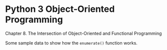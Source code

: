 # Python 3 Object-Oriented Programming

Chapter 8. The Intersection of Object-Oriented and Functional Programming

Some sample data to show how the `enumerate()` function works.
